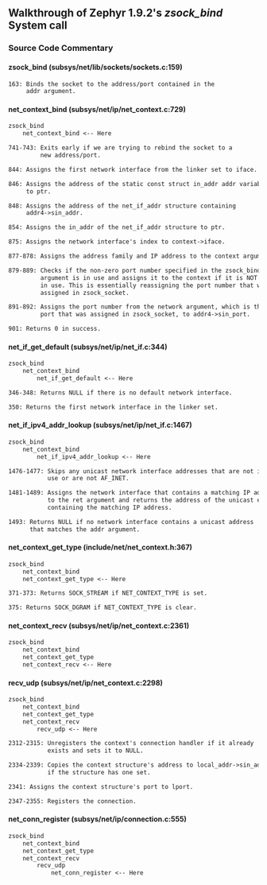 ## Walkthrough of Zephyr 1.9.2's _zsock\_bind_ System call

### Source Code Commentary

#### zsock\_bind (subsys/net/lib/sockets/sockets.c:159)

```txt
163: Binds the socket to the address/port contained in the
     addr argument.
```

#### net\_context\_bind (subsys/net/ip/net\_context.c:729)

```txt
zsock_bind
    net_context_bind <-- Here

741-743: Exits early if we are trying to rebind the socket to a
         new address/port.

844: Assigns the first network interface from the linker set to iface.

846: Assigns the address of the static const struct in_addr addr variable
     to ptr.

848: Assigns the address of the net_if_addr structure containing
     addr4->sin_addr.

854: Assigns the in_addr of the net_if_addr structure to ptr.

875: Assigns the network interface's index to context->iface.

877-878: Assigns the address family and IP address to the context argument.

879-889: Checks if the non-zero port number specified in the zsock_bind
         argument is in use and assigns it to the context if it is NOT
         in use. This is essentially reassigning the port number that was
         assigned in zsock_socket.

891-892: Assigns the port number from the network argument, which is the
         port that was assigned in zsock_socket, to addr4->sin_port.

901: Returns 0 in success.
```

#### net\_if\_get\_default (subsys/net/ip/net\_if.c:344)

```txt
zsock_bind
    net_context_bind
        net_if_get_default <-- Here

346-348: Returns NULL if there is no default network interface.

350: Returns the first network interface in the linker set.
```

#### net\_if\_ipv4\_addr\_lookup (subsys/net/ip/net\_if.c:1467)

```txt
zsock_bind
    net_context_bind
        net_if_ipv4_addr_lookup <-- Here

1476-1477: Skips any unicast network interface addresses that are not in
           use or are not AF_INET.

1481-1489: Assigns the network interface that contains a matching IP address
           to the ret argument and returns the address of the unicast entry
           containing the matching IP address.

1493: Returns NULL if no network interface contains a unicast address
      that matches the addr argument.
```

#### net\_context\_get\_type (include/net/net\_context.h:367)

```txt
zsock_bind
    net_context_bind
    net_context_get_type <-- Here

371-373: Returns SOCK_STREAM if NET_CONTEXT_TYPE is set.

375: Returns SOCK_DGRAM if NET_CONTEXT_TYPE is clear.
```

#### net\_context\_recv (subsys/net/ip/net\_context.c:2361)

```txt
zsock_bind
    net_context_bind
    net_context_get_type
    net_context_recv <-- Here

```

#### recv\_udp (subsys/net/ip/net\_context.c:2298)

```txt
zsock_bind
    net_context_bind
    net_context_get_type
    net_context_recv
        recv_udp <-- Here

2312-2315: Unregisters the context's connection handler if it already
           exists and sets it to NULL.

2334-2339: Copies the context structure's address to local_addr->sin_addr
           if the structure has one set.

2341: Assigns the context structure's port to lport.

2347-2355: Registers the connection.
```

#### net\_conn\_register (subsys/net/ip/connection.c:555)

```txt
zsock_bind
    net_context_bind
    net_context_get_type
    net_context_recv
        recv_udp
            net_conn_register <-- Here

```
